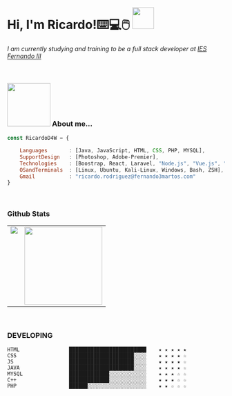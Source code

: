
<h1 aling="center"> Hi, I'm Ricardo!⌨️💻🖱️  <img src="https://c.tenor.com/0w2u_oxohEEAAAAM/popcat-pamp.gif" width="50"> </h1>

<p> <em> I am currently studying and training to be a full stack developer at <a href="https://web.iesfernandoiii.es/">IES Fernando III </a> </em> </p>

<br>


<p  aling='center'>

 ### <img src="https://orig11.deviantart.net/dcab/f/2011/158/1/6/nyan_cat_by_valcreon-d3iapfh.gif" width="100" /> About me...  

</p>


```js
const RicardoD4W = {

    Languages       : [Java, JavaScript, HTML, CSS, PHP, MYSQL],
    SupportDesign   : [Photoshop, Adobe-Premier],
    Technologies    : [Boostrap, React, Laravel, "Node.js", "Vue.js", "Angular", SASS, GSAP, NETLIFY, GIT, GITHUB, DOCKER],  
    OSandTerminals  : [Linux, Ubuntu, Kali-Linux, Windows, Bash, ZSH],
    Gmail           : "ricardo.rodriguez@fernando3martos.com"    
}  


```



   <br> 
   
   
  
### Github Stats

<table>
  <tr>
    <td valign="top"><img src="https://github-readme-stats.vercel.app/api/top-langs/?username=RicardoD4W&theme=radical&card_width=450em)](https://github.com/RicardoD4W/RicardoD4W/github-readme-stats"/></td>
    <td valign="top"><img height="180em" src="https://github-readme-stats.vercel.app/api?username=RicardoD4W&show_icons=true&hide_border=true&&count_private=true&include_all_commits=true&theme=radical&hide_stars=false" /></td>
  </tr>
</table>



 <br> 
 
### DEVELOPING


```text 
HTML                █████████████████████████    ★ ★ ★ ★ ★
CSS                 █████████████████████░░░░    ★ ★ ★ ★ ☆
JS                  █████████████████████░░░░    ★ ★ ★ ★ ☆
JAVA                █████████████████████░░░░    ★ ★ ★ ★ ☆
MYSQL               █████████████░░░░░░░░░░░░    ★ ★ ★ ☆ ☆
C++                 █████████████░░░░░░░░░░░░    ★ ★ ★ ☆ ☆
PHP                 ██████░░░░░░░░░░░░░░░░░░░    ★ ★ ☆ ☆ ☆
```








